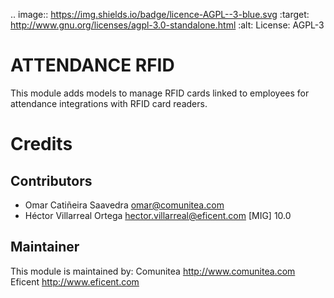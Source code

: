.. image:: https://img.shields.io/badge/licence-AGPL--3-blue.svg
   :target: http://www.gnu.org/licenses/agpl-3.0-standalone.html
   :alt: License: AGPL-3

ATTENDANCE RFID
===============

This module adds models to manage RFID cards linked to employees for attendance
integrations with RFID card readers.


Credits
=======

Contributors
------------
* Omar Catiñeira Saavedra <omar@comunitea.com>
* Héctor Villarreal Ortega <hector.villarreal@eficent.com> [MIG] 10.0

Maintainer
----------
This module is maintained by:
   Comunitea <http://www.comunitea.com>
   Eficent <http://www.eficent.com>

